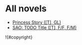 # All novels

- [Princess Story ([T], GL)](princess-story/SUMMARY.md)
- [SAO: TODO Title ([T], F/F, F/M)](sao-sachi-story/SUMMARY.md)

!{#copyright}